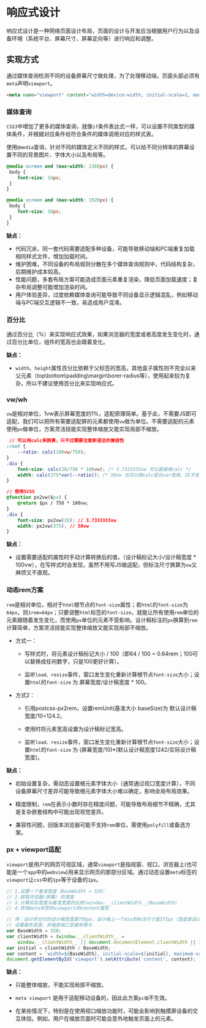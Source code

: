 # 响应式设计

响应式设计是一种网络页面设计布局，页面的设计与开发应当根据用户行为以及设备环境（系统平台、屏幕尺寸、屏幕定向等）进行响应和调整。

## 实现方式

通过媒体查询检测不同的设备屏幕尺寸做处理，为了处理移动端，页面头部必须有`meta`声明`viewport`。

``` html
<meta name="viewport" content="width=device-width, initial-scale=1, maximum-scale=1, user-scalable=no”>
```

### 媒体查询

`CSS3`中增加了更多的媒体查询，就像`if`条件表达式一样，可以设置不同类型的媒体条件，并根据对应条件给符合条件的媒体调用对应的样式表。

使用`@media`查询，针对不同的媒体定义不同的样式，可以给不同分辨率的屏幕设置不同的背景图片、字体大小以及布局等。

``` css
@media screen and (max-width: 1360px) {
 body {
 	font-size: 14px;
 }
}

@media screen and (max-width: 1920px) {
 body {
 	font-size: 18px;
 }
}
```

**缺点：**

- 代码冗余，同一套代码需要适配多种设备，可能导致移动端和PC端重复加载相同样式文件，增加加载时间。
- 维护困难，不同设备的布局规则分散在多个媒体查询规则中，代码结构复杂，后期维护成本较高。
- 性能问题，多套布局方案可能造成页面元素重复渲染，降低页面加载速度；复杂布局调整可能增加渲染时间。
- 用户体验差异，过度依赖媒体查询可能导致不同设备显示逻辑混乱，例如移动端与PC端交互逻辑不一致，易造成用户混淆。

### 百分比

通过百分比（%）来实现响应式效果，如果浏览器的宽度或者高度发生变化时，通过百分比单位，组件的宽高也会跟着变化。

**缺点：**

- `width`、`height`属性百分比依赖于父标签的宽高，其他盒子属性则不完全以来父元素（top\bottom\padding\margin\borer-radius等），使用起来较为复杂，所以不建议使用百分比来实现响应式。

### vw/wh

`vw`是相对单位，1vw表示屏幕宽度的1%，适配原理简单。基于此，不需要JS即可适配，我们可以把所有需要适配屏的元素都使用`vw`做为单位。不需要适配的元素使用`px`做单位，方案灵活技能实现整体缩放又能实现局部不缩放。

``` css
 // 可以用calc来换算，只不过需要注意新语法的兼容性
:root {
    --ratio: calc(100vw/750);
}
.div {
    font-size: calc(28/750 * 100vw); /* 3.7333333vw 可以直接用calc */
    width: calc(375*var(--ratio)); /* 50vw 也可以用calc配合var使用，IE不支持var */
}

// 使用SCSS
@function px2vw($px) {
    @return $px / 750 * 100vw;
}
.div {
    font-size: px2vw(28); // 3.7333333vw
    width: px2vw(375); // 50vw
}
```
**缺点：**

- 设置需要适配的属性时手动计算转换后的值，（设计稿标记大小/设计稿宽度 * 100vw），在写样式时会发现，虽然不用写JS做适配，但标注尺寸换算为`vw`又麻烦又不直观。

### 动态rem方案

`rem`是相对单位，相对于`html`根节点的`font-size`属性；若`html`的`font-size`为`64px`，则`1rem=64px`；只要调整`html`标签的`font-size`，就能让所有使用`rem`单位的元素跟随着发生变化，而使用`px`单位的元素不受影响。设计稿标注的`px`换算到`rem`计算简单，方案灵活技能实现整体缩放又能实现局部不缩放。

- 方式一：

  - 写样式时，将元素设计稿标记大小 / 100（即64 / 100 = 0.64rem；100可以替换成任何数字，只是100更好计算）。

  - 监听`load、resize`事件，窗口发生变化重新计算根节点`font-size`大小；设置`html`的`font-size` 为 屏幕宽度/设计稿宽度 * 100。

- 方式2：

  - 引用postcss-px2rem，设置remUnit(基准大小 baseSize)为 默认设计稿宽度/10=124.2。

  - 使用时将元素宽高设置为设计稿标记宽高。
  - 监听`load、resize`事件，窗口发生变化重新计算根节点`font-size`大小；设置`html`的`font-size` 为 (屏幕宽度/10)*(默认设计稿宽度1242/实际设计稿宽度)。

**缺点：**

- 初始设置复杂，需动态设置根元素字体大小（通常通过视口宽度计算），不同设备屏幕尺寸差异可能导致根元素字体大小难以确定，影响全局布局效果。

- 精度限制，`rem`在表示小数时存在精度问题，可能导致布局细节不精确，尤其是复杂嵌套结构中可能出现视觉差异。 ‌

- 兼容性问题，旧版本浏览器可能不支持`rem`单位，需使用`polyfill`或备选方案。

### px + viewport适配

`viewport`是用户的网页可视区域，通常`viewport`是指视窗、视口，浏览器上(也可能是一个`app`中的`webview`)用来显示网页的那部分区域。通过动态设置`meta`标签的`viewport`让`css`中的`1px`等于设备的`1px`。

``` javascript
// 1.设置一个基准宽度（BaseWidth = 320）
// 2.获取浏览器(屏幕) 的宽度
// 3.计算实际宽度与基准宽度的比例(window.__clientWidth__/BaseWidth)
// 4.修改meta标签的viewport的content属性

// 例：设计师交付的设计稿宽度是750px，设计稿上一个div的标注尺寸是375px（宽度是设计稿宽度的一半）
// 设置画布宽度，并缩放视口至画布等大
var BaseWidth = 320;
var clientWidth = (window.__clientWidth__ =
    window.__clientWidth__ || document.documentElement.clientWidth || 320);
var initial = clientWidth / BaseWidth;
var content = `width=${BaseWidth}, initial-scale=${initial}, maximum-scale=${initial}, user-scalable=no`;
document.getElementById('viewport').setAttribute('content', content);
```

**缺点：** 

- 只能整体缩放，不能实现局部不缩放。

- `meta viewport` 是用于适配移动设备的，因此此方案`pc端`不生效。
- 在某些情况下，特别是在使用视口缩放功能时，可能会影响到触摸屏设备的交互体验。例如，用户在缩放页面时可能会意外地触发页面上的元素。



